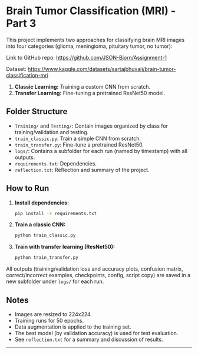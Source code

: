 # Brain Tumor Classification (MRI) - Part 3

This project implements two approaches for classifying brain MRI images into four categories (glioma, meningioma, pituitary tumor, no tumor):

Link to GitHub repo: https://github.com/JSON-Bjorn/Assignment-1

Dataset: https://www.kaggle.com/datasets/sartajbhuvaji/brain-tumor-classification-mri

1. **Classic Learning:** Training a custom CNN from scratch.
2. **Transfer Learning:** Fine-tuning a pretrained ResNet50 model.

## Folder Structure

- `Training/` and `Testing/`: Contain images organized by class for training/validation and testing.
- `train_classic.py`: Train a simple CNN from scratch.
- `train_transfer.py`: Fine-tune a pretrained ResNet50.
- `logs/`: Contains a subfolder for each run (named by timestamp) with all outputs.
- `requirements.txt`: Dependencies.
- `reflection.txt`: Reflection and summary of the project.

## How to Run

1. **Install dependencies:**
   ```bash
   pip install -r requirements.txt
   ```
2. **Train a classic CNN:**
   ```bash
   python train_classic.py
   ```
3. **Train with transfer learning (ResNet50):**
   ```bash
   python train_transfer.py
   ```

All outputs (training/validation loss and accuracy plots, confusion matrix, correct/incorrect examples, checkpoints, config, script copy) are saved in a new subfolder under `logs/` for each run.

## Notes
- Images are resized to 224x224.
- Training runs for 50 epochs.
- Data augmentation is applied to the training set.
- The best model (by validation accuracy) is used for test evaluation.
- See `reflection.txt` for a summary and discussion of results.

--- 